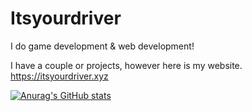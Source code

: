 # Itsyourdriver
I do game development & web development!

I have a couple or projects, however here is my website.
https://itsyourdriver.xyz


[![Anurag's GitHub stats](https://github-readme-stats.vercel.app/api?username=Itsyourdriver)](https://github.com/anuraghazra/github-readme-stats)

